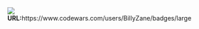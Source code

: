 <!DOCTYPE html>
<html lang="en">
<head>
  <meta charset="UTF-8">
  <meta name="viewport" content="width=device-width, initial-scale=1.0">
</head>
<body>

<div class="is-lightened mb-15px p-15px"><img src="https://www.codewars.com/users/BillyZane/badges/large"><div class="mt-15px"><b class="mr-15px">URL:</b><label>https://www.codewars.com/users/BillyZane/badges/large</label></div></div>
  
</body>
</html>
